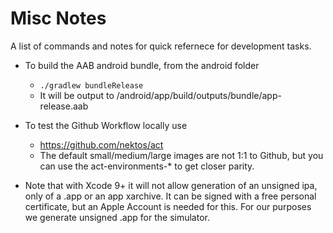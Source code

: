 # Misc Notes
A list of commands and notes for quick refernece for development tasks.


- To build the AAB android bundle, from the android folder
	- `./gradlew bundleRelease`
	- It will be output to /android/app/build/outputs/bundle/app-release.aab

- To test the Github Workflow locally use
	- https://github.com/nektos/act
	- The default small/medium/large images are not 1:1 to Github, but you can use the act-environments-* to get closer parity.

- Note that with Xcode 9+ it will not allow generation of an unsigned ipa, only of a .app or an app xarchive. It can be signed with a free personal certificate, but an Apple Account is needed for this. For our purposes we generate unsigned .app for the simulator.